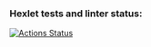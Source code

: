 ### Hexlet tests and linter status:
[![Actions Status](https://github.com/dimitreyash/layout-designer-project-58/actions/workflows/hexlet-check.yml/badge.svg)](https://github.com/dimitreyash/layout-designer-project-58/actions)